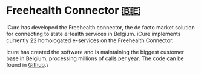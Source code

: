 # Freehealth Connector 🇧🇪

iCure has developed the Freehealth connector, the de facto market solution for connecting to state eHealth services in Belgium. iCure implements currently 22 homologated e-services on the Freehealth Connector.

Icure has created the software and is maintaining the biggest customer base in Belgium, processing millions of calls per year. The code can be found in [Github](https://github.com/taktik/freehealth-connector).\
